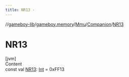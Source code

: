 ```yaml
---
title: NR13 -
---
```

//[gameboy-lib](../../../index.md)/[gameboy.memory](../../index.md)/[Mmu](../index.md)/[Companion](index.md)/[NR13](-n-r13.md)



# NR13  
[jvm]  
Content  
const val [NR13](-n-r13.md): [Int](https://kotlinlang.org/api/latest/jvm/stdlib/kotlin/-int/index.html) = 0xFF13  



